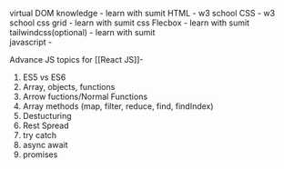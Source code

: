virtual DOM knowledge - learn with sumit
HTML - w3 school 
CSS - w3 school
css grid - learn with sumit 
css Flecbox - learn with sumit 
tailwindcss(optional) - learn with sumit  
javascript - 

Advance JS topics for [[React JS]]-
1. ES5 vs ES6
2. Array, objects, functions
3. Arrow fuctions/Normal Functions
4. Array methods (map, filter, reduce, find, findIndex)
5. Destucturing
6. Rest Spread
7. try catch
8. async await
9. promises